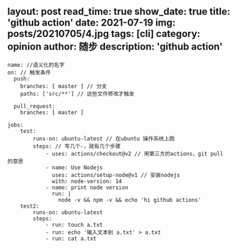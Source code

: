 layout: post
read_time: true
show_date: true
title: 'github action'
date: 2021-07-19
img: posts/20210705/4.jpg
tags: [cli]
category: opinion
author: 随步
description: 'github action'
---

```
name: //语义化的名字
on: // 触发条件
  push:
    branches: [ master ] // 分支
    paths: ['src/**'] // 这些文件修改才触发
        
  pull_request:
    branches: [ master ]

jobs:
    test:
        runs-on: ubuntu-latest // 在ubuntu 操作系统上跑
        steps: // 写几个-，就有几个步骤
            - uses: actions/checkout@v2 // 用第三方的actions，git pull 的意思
            - name: Use Nodejs
              uses: actions/setup-node@v1 // 安装nodejs
              with: node-version: 14
            - name: print node version
              run: |
                node -v && npm -v && echo 'hi github actions'
    test2:
        runs-on: ubuntu-latest
        steps:
            - run: touch a.txt
            - run: echo '输入文本到 a.txt' > a.txt
            - run: cat a.txt

 
```